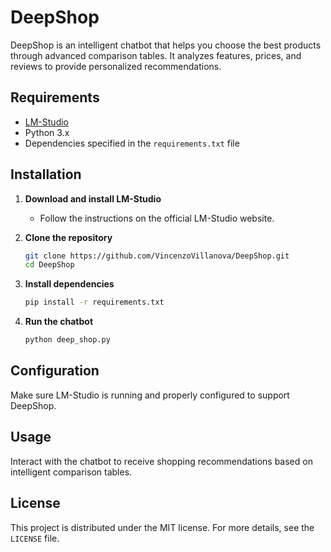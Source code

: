 # DeepShop

DeepShop is an intelligent chatbot that helps you choose the best products through advanced comparison tables. It analyzes features, prices, and reviews to provide personalized recommendations.

## Requirements
- [LM-Studio](https://lm-studio.com/)
- Python 3.x
- Dependencies specified in the `requirements.txt` file

## Installation
1. **Download and install LM-Studio**
   - Follow the instructions on the official LM-Studio website.

2. **Clone the repository**
   ```sh
   git clone https://github.com/VincenzoVillanova/DeepShop.git
   cd DeepShop
   ```

3. **Install dependencies**
   ```sh
   pip install -r requirements.txt
   ```

4. **Run the chatbot**
   ```sh
   python deep_shop.py
   ```

## Configuration
Make sure LM-Studio is running and properly configured to support DeepShop.

## Usage
Interact with the chatbot to receive shopping recommendations based on intelligent comparison tables.

## License
This project is distributed under the MIT license. For more details, see the `LICENSE` file.

